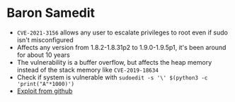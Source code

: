# Baron Samedit


- `CVE-2021-3156` allows any user to escalate privileges to root even if sudo isn't misconfigured
- Affects any version from 1.8.2-1.8.31p2 to 1.9.0-1.9.5p1, it's been around for about 10 years
- The vulnerability is a buffer overflow, but affects the heap memory instead of the stack memory like `CVE-2019-18634`
- Check if system is vulnerable with `sudoedit -s '\' $(python3 -c 'print("A"*1000)')`
- [Exploit from github](https://github.com/blasty/CVE-2021-3156)
